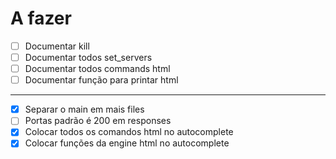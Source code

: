 # A fazer

- [ ] Documentar kill
- [ ] Documentar todos set_servers
- [ ] Documentar todos commands html
- [ ] Documentar função para printar html

***

- [x] Separar o main em mais files
- [ ] Portas padrão é 200 em responses
- [x] Colocar todos os comandos html no autocomplete
- [x] Colocar funções da engine html no autocomplete
